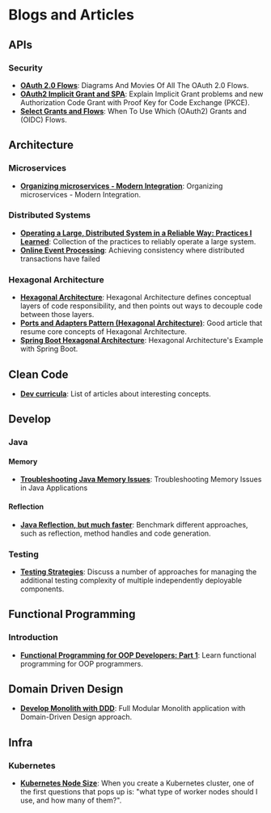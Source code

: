 # Blogs and Articles

## APIs
### Security
* **[OAuth 2.0 Flows](https://medium.com/@darutk/diagrams-and-movies-of-all-the-oauth-2-0-flows-194f3c3ade85)**: Diagrams And Movies Of All The OAuth 2.0 Flows.
* **[OAuth2 Implicit Grant and SPA](https://auth0.com/blog/oauth2-implicit-grant-and-spa/)**: Explain Implicit Grant problems and new Authorization Code Grant with Proof Key for Code Exchange (PKCE).
* **[Select Grants and Flows](https://medium.com/@robert.broeckelmann/when-to-use-which-oauth2-grants-and-oidc-flows-ec6a5c00d864)**: When To Use Which (OAuth2) Grants and (OIDC) Flows.

## Architecture
### Microservices
* **[Organizing microservices - Modern Integration](http://wei-meilin.blogspot.com/2017/08/organizing-microservices-modern.html)**: Organizing microservices - Modern Integration.

### Distributed Systems
* **[Operating a Large, Distributed System in a Reliable Way: Practices I Learned](https://blog.pragmaticengineer.com/operating-a-high-scale-distributed-system/)**: Collection of the practices to reliably operate a large system.
* **[Online Event Processing](https://queue.acm.org/detail.cfm?id=3321612)**: Achieving consistency where distributed transactions have failed

### Hexagonal Architecture
* **[Hexagonal Architecture](https://fideloper.com/hexagonal-architecture)**: Hexagonal Architecture defines conceptual layers of code responsibility, and then points out ways to decouple code between those layers.
* **[Ports and Adapters Pattern (Hexagonal Architecture)](https://softwarecampament.wordpress.com/portsadapters/)**: Good article that resume core concepts of Hexagonal Architecture.
* **[Spring Boot Hexagonal Architecture](https://github.com/hirannor/spring-boot-hexagonal-architecture)**: Hexagonal Architecture's Example with Spring Boot.

## Clean Code
* **[Dev curricula](https://herbertograca.com/dev-theory-articles-listing/)**: List of articles about interesting concepts.

## Develop
### Java
#### Memory
* **[Troubleshooting Java Memory Issues](https://www.infoq.com/articles/Troubleshooting-Java-Memory-Issues/)**: Troubleshooting Memory Issues in Java Applications
#### Reflection
* **[Java Reflection, but much faster](https://www.optaplanner.org/blog/2018/01/09/JavaReflectionButMuchFaster.html)**: Benchmark different approaches, such as reflection, method handles and code generation.

### Testing
* **[Testing Strategies](https://martinfowler.com/articles/microservice-testing/)**: Discuss a number of approaches for managing the additional testing complexity of multiple independently deployable components.

## Functional Programming
### Introduction
* **[Functional Programming for OOP Developers: Part 1](http://jessewarden.com/2016/08/beginners-guide-to-functional-programming-part-1.html)**: Learn functional programming for OOP programmers.

## Domain Driven Design
* **[Develop Monolith with DDD](https://github.com/kgrzybek/modular-monolith-with-ddd)**: Full Modular Monolith application with Domain-Driven Design approach.

## Infra
### Kubernetes
* **[Kubernetes Node Size](https://learnk8s.io/kubernetes-node-size/)**: When you create a Kubernetes cluster, one of the first questions that pops up is: "what type of worker nodes should I use, and how many of them?".
